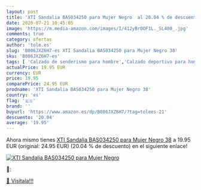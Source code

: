 ```yaml
---
layout: post
title: 'XTI Sandalia BAS034250 para Mujer Negro  al 20.04 % de descuento'
date: 2020-07-21 10:45:05
image: 'https://m.media-amazon.com/images/I/412yBrOOF1L._SL400_.jpg'
comments: true
category: ofertas
author: 'tole.es'
slug: 'B086JXZ6H7-es XTI Sandalia BAS034250 para Mujer Negro 38'
sku: 'B086JXZ6H7-es'
tags: [ 'Calzado de senderismo para hombre','Calzado deportivo para hombre','Chanclas y sandalias de piscina para hombre','Zapatillas de senderismo para hombre','Zapatillas y calzado deportivo para hombre','Zapatos','Zapatos para hombre','Zapatos y complementos','sandalia', ]
actualPrice: 19.95 EUR
currency: EUR
price: 19.95
comparePrice: 24.95 EUR
prodname: 'XTI Sandalia BAS034250 para Mujer Negro 38'
country: 'es'
flag: '🇪🇸'
brand: ''
buyurl: 'https://www.amazon.es/dp/B086JXZ6H7/?tag=tolees-21'
descuento: '20.04'
average: '19.95'
---
```


Ahora mismo tienes [XTI Sandalia BAS034250 para Mujer Negro 38](https://www.amazon.es/dp/B086JXZ6H7/?tag=tolees-21) a 19.95 EUR (original: 24.95 EUR) (20.04 %  de descuento) en el siguiente enlace!

[![XTI Sandalia BAS034250 para Mujer Negro ](https://m.media-amazon.com/images/I/412yBrOOF1L._SL400_.jpg)](https://www.amazon.es/dp/B086JXZ6H7/?tag=tolees-21)

🔎:


[🛒 Visítala!!!](https://www.amazon.es/dp/B086JXZ6H7/?tag=tolees-21)

